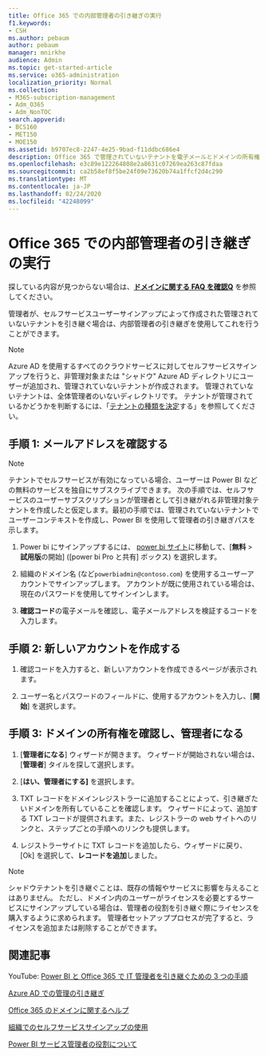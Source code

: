 ```yaml
---
title: Office 365 での内部管理者の引き継ぎの実行
f1.keywords:
- CSH
ms.author: pebaum
author: pebaum
manager: mnirkhe
audience: Admin
ms.topic: get-started-article
ms.service: o365-administration
localization_priority: Normal
ms.collection:
- M365-subscription-management
- Adm_O365
- Adm_NonTOC
search.appverid:
- BCS160
- MET150
- MOE150
ms.assetid: b9707ec8-2247-4e25-9bad-f11ddbc686e4
description: Office 365 で管理されていないテナントを電子メールとドメインの所有権を引き継ぐために確認する方法について説明します。
ms.openlocfilehash: e3c89e122264808e2a8631c07269ea263c87fdaa
ms.sourcegitcommit: ca2b58ef8f5be24f09e73620b74a1ffcf2d4c290
ms.translationtype: MT
ms.contentlocale: ja-JP
ms.lasthandoff: 02/24/2020
ms.locfileid: "42248099"
---
```

# <a name="perform-an-internal-admin-takeover-in-office-365"></a>Office 365 での内部管理者の引き継ぎの実行

 探している内容が見つからない場合は、**[ドメインに関する FAQ を確認Q](../setup/domains-faq.md)** を参照してください。 

管理者が、セルフサービスユーザーサインアップによって作成された管理されていないテナントを引き継ぐ場合は、内部管理者の引き継ぎを使用してこれを行うことができます。

> [!NOTE]
> Azure AD を使用するすべてのクラウドサービスに対してセルフサービスサインアップを行うと、非管理対象または "シャドウ" Azure AD ディレクトリにユーザーが追加され、管理されていないテナントが作成されます。 管理されていないテナントは、全体管理者のいないディレクトリです。 テナントが管理されているかどうかを判断するには、「[テナントの種類を決定](https://docs.microsoft.com/power-platform/admin/powerapps-gdpr-dsr-guide-systemlogs#determining-tenant-type)する」を参照してください。 
  
## <a name="step-1-verify-your-email-address"></a>手順 1: メールアドレスを確認する

> [!NOTE]
> テナントでセルフサービスが有効になっている場合、ユーザーは Power BI などの無料のサービスを独自にサブスクライブできます。 次の手順では、セルフサービスのユーザーサブスクリプションが管理者として引き継がれる非管理対象テナントを作成したと仮定します。最初の手順では、管理されていないテナントでユーザーコンテキストを作成し、Power BI を使用して管理者の引き継ぎパスを示します。

1. Power bi にサインアップするには、 [power bi サイト](https://powerbi.com)に移動して、[**無料** > **試用版**の開始] ([power bi Pro と共有] ボックス) を選択します。 

2. 組織のドメイン名 (など`powerbiadmin@contoso.com`) を使用するユーザーアカウントでサインアップします。 アカウントが既に使用されている場合は、現在のパスワードを使用してサインインします。

3. **確認コード**の電子メールを確認し、電子メールアドレスを検証するコードを入力します。
    
## <a name="step-2-create-a-new-account"></a>手順 2: 新しいアカウントを作成する

1. 確認コードを入力すると、新しいアカウントを作成できるページが表示されます。 
    
2. ユーザー名とパスワードのフィールドに、使用するアカウントを入力し、[**開始**] を選択します。 
    
## <a name="step-3-verify-domain-ownership-and-become-the-admin"></a>手順 3: ドメインの所有権を確認し、管理者になる

1. [**管理者になる**] ウィザードが開きます。 ウィザードが開始されない場合は、[**管理者**] タイルを探して選択します。 

2. [**はい、管理者にする]** を選択します。

3. TXT レコードをドメインレジストラーに追加することによって、引き継ぎたいドメインを所有していることを確認します。 ウィザードによって、追加する TXT レコードが提供されます。また、レジストラーの web サイトへのリンクと、ステップごとの手順へのリンクも提供します。
    
4. レジストラーサイトに TXT レコードを追加したら、ウィザードに戻り、[Ok] を選択して、**レコードを追加**しました。
    
> [!NOTE]
> シャドウテナントを引き継ぐことは、既存の情報やサービスに影響を与えることはありません。 ただし、ドメイン内のユーザーがライセンスを必要とするサービスにサインアップしている場合は、管理者の役割を引き継ぐ際にライセンスを購入するように求められます。 管理者セットアッププロセスが完了すると、ライセンスを追加または削除することができます。 
  
## <a name="related-articles"></a>関連記事

YouTube: [Power BI と Office 365 で IT 管理者を引き継ぐための 3 つの手順](https://www.youtube.com/watch?v=xt5EsrQBZZk)

[Azure AD での管理の引き継ぎ](https://docs.microsoft.com/azure/active-directory/users-groups-roles/domains-admin-takeover)

[Office 365 のドメインに関するヘルプ](../get-help-with-domains/get-help-with-domains.md)

[組織でのセルフサービスサインアップの使用](self-service-sign-up.md)
  
[Power BI サービス管理者の役割について](https://docs.microsoft.com/power-bi/service-admin-role)

